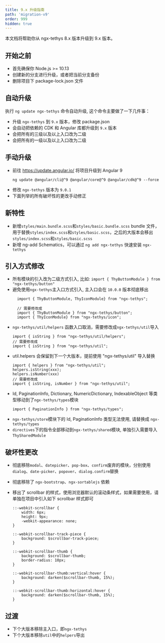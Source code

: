 ```yaml
---
title: 9.x 升级指南
path: 'migration-v9'
order: 999
hidden: true
---
```


本文档将帮助你从 ngx-tethys 8.x 版本升级到 9.x 版本。

## 开始之前

- 首先确保你 Node.js >= 10.13
- 创建新的分支进行升级，或者把当前分支备份
- 删除项目下 package-lock.json 文件

## 自动升级
 执行 `ng update ngx-tethys` 命令自动升级, 这个命令主要做了一下几件事：
- 升级 `ngx-tethys` 到 `9.x` 版本，修改 package.json
- 会自动把依赖的 CDK 和 Angular 库都升级到 `9.x` 版本
- 会把所有的三级以及以上入口改为二级
- 会把所有的一级以及以上入口改为二级

## 手动升级
- 前往 https://update.angular.io/ 将项目升级到 Angular 9 
    ```
    ng update @angular/cli@^9 @angular/core@^9 @angular/cdk@^9 --force
    ```
- 修改 `ngx-tethys` 版本为 `9.0.1`
- 下面列举的所有破坏性的更改手动修正

## 新特性
- 新增`styles/main.bundle.scss`和`styles/basic.bundle.scss` bundle 文件，用于替换`styles/index.scss`和`styles/basic.scss`，之后的大版本会移出`styles/index.scss`和`styles/basic.scss`
- 新增 ng-add Schematics，可以通过 `ng add ngx-tethys` 快速安装 `ngx-tethys`

## 引入方式修改
- 所有模块的引入改为二级方式引入, 比如: `import { ThyButtonModule } from "ngx-tethys/button"`
- 避免使用`ngx-tethys`主入口方式引入, 主入口会在 `10.0.0` 版本彻底移出
  ```
    import { ThyButtonModule, ThyIconModule} from "ngx-tethys";

    // 需要修改成
    import { ThyButtonModule } from "ngx-tethys/button";
    import { ThyIconModule} from "ngx-tethys/icon";
  ```
- `ngx-tethys/util/helpers` 函数入口取消，需要修改成`ngx-tethys/util`导入
    ```
    import { isString } from "ngx-tethys/util/helpers";
    // 需要修改成
    import { isString } from "ngx-tethys/util";
    ```
- util.helpers 会保留到下一个大版本，提前使用 "ngx-tethys/util" 导入替换
    ```
    import { helpers } from "ngx-tethys/util";
    helpers.isString(xxx);
    helpers.isNumber(xxx)
    // 需要修改成
    import { isString, isNumber } from "ngx-tethys/util";
    ```
- Id, PaginationInfo, Dictionary, NumericDictionary, IndexableObject 等类型移动到了`ngx-tethys/types`模块
    ```
    import { PaginationInfo } from "ngx-tethys/types";
    ```
- `ngx-tethys/store`模块下的 Id, PaginationInfo 类型无法使用, 请替换成 `ngx-tethys/types`
- `directives`下的指令全部移动到`ngx-tethys/shared`模块, 单独引入需要导入`ThySharedModule`

## 破坏性更改
- 彻底移除`modal`、`datepicker`、`pop-box`、`confirm`废弃的模块，分别使用`dialog`、`date-picker`、`popover`、`dialog.confirm`替换
- 彻底移除了 `ngx-bootstrap`、`ngx-sortablejs` 依赖
- 移出了 scrollbar 的样式，使用浏览器默认的滚动条样式，如果需要使用，请单独在项目中引入如下 scrollbar 样式即可

    ```
    ::-webkit-scrollbar {
        width: 6px;
        height: 9px;
        -webkit-appearance: none;
    }

    ::-webkit-scrollbar-track-piece {
        background: $scrollbar-track-piece;
    }

    ::-webkit-scrollbar-thumb {
        background: $scrollbar-thumb;
        border-radius: 10px;
    }

    ::-webkit-scrollbar-thumb:vertical:hover {
        background: darken($scrollbar-thumb, 15%);
    }

    ::-webkit-scrollbar-thumb:horizontal:hover {
        background: darken($scrollbar-thumb, 15%);
    }
    ```

## 过渡

- 下个大版本移除主入口，即`ngx-tethys`
- 下个大版本移除`util`中的`helpers`导出

